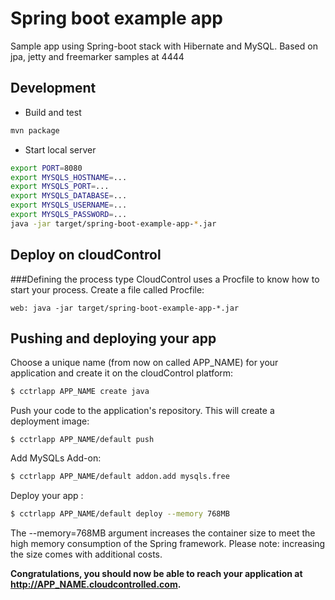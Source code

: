 # Spring boot example app 
Sample app using Spring-boot stack with Hibernate and MySQL. 
Based on jpa, jetty and freemarker samples at 4444

## Development
* Build and test
~~~bash
mvn package
~~~
* Start local server

~~~bash
export PORT=8080
export MYSQLS_HOSTNAME=...
export MYSQLS_PORT=...
export MYSQLS_DATABASE=...
export MYSQLS_USERNAME=...
export MYSQLS_PASSWORD=...
java -jar target/spring-boot-example-app-*.jar
~~~

## Deploy on cloudControl

###Defining the process type
CloudControl uses a Procfile to know how to start your process. Create a file called Procfile:
~~~
web: java -jar target/spring-boot-example-app-*.jar
~~~

## Pushing and deploying your app

Choose a unique name (from now on called APP_NAME) for your application and
create it on the cloudControl platform:
~~~bash
$ cctrlapp APP_NAME create java
~~~

Push your code to the application's repository. This will create a deployment image:
~~~
$ cctrlapp APP_NAME/default push
~~~

Add MySQLs Add-on:

~~~bash
$ cctrlapp APP_NAME/default addon.add mysqls.free
~~~

Deploy your app :
 
~~~bash
$ cctrlapp APP_NAME/default deploy --memory 768MB
~~~
The --memory=768MB argument increases the container size to meet the high memory consumption of the Spring framework. Please note: increasing the size comes with additional costs.

**Congratulations, you should now be able to reach your application at http://APP_NAME.cloudcontrolled.com.**

